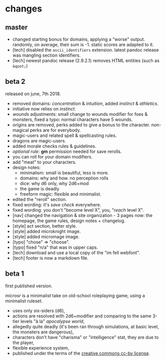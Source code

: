 # changes

## master

* changed starting bonus for domains, applying a "worse" output. randomly, on average, their sum is -1. static scores are adapted to it.
* [tech] disabled the `ascii_identifiers` extension. latest pandoc release was mangling section identifiers.
* [tech] newest pandoc release (2.9.2.1) removes HTML entities (such as `&quot;`)

## beta 2

released on june, 7th 2018.

* removed domains: *concentration* & *intuition*, added *instinct* & *athletics*.
* initiative now relies on *instinct*.
* *wounds* adjustments: small change to wounds modifier for foes & monsters, fixed a typo: normal characters have 5 wounds.
* origins are removed, perks added to give a bonus to the character. non-magical perks are for everybody.
* magic-users and related spell & spellcasting rules.
* dragons are magic-users.
* added morale checks rules & guidelines.
* *optional rule*: **gm** permission needed for save rerolls.
* you can roll for your domain modifiers.
* add "meat" to your characters.
* design notes:
  * minimalism: small is beautiful, less is more.
  * domains: why and how. no perception rolls
  * dice: why d6 only, why 2d6+mod
  * the game is deadly
  * freeform magic: flexible and minimalist.
* edited the "reroll" section.
* fixed wording: it's *save check* everywhere.
* fixed wording: you don't "become level X", you, "*reach* level X".
* [nav] changed the navigation & site organization - 3 pages now: the homepage, the game rules, design notes + changelog.
* [style] act section, better style.
* [style] added microknight image.
* [style] added micromage image.
* [typo] "chose" => "choose".
* [typo] fixed "n/a" that was in upper caps.
* [tech] download and use a local copy of the "im fell webfont".
* [tech] footer is now a markdown file.

## beta 1

first published version.

*microsr* is a minimalist take on old-school roleplaying game, using a minimalist ruleset.

* uses only six-siders (d6),
* actions are resolved with 2d6+modifier and comparing to the same 3-tier levels "à la" *apocalypse world*,
* allegedly quite deadly (it's been ran through simulations, at basic level, the monsters are dangerous),
* characters don't have "charisma" or "intelligence" stat, they are due to the player,
* flexible experience system,
* published under the terms of the [creative commons cc-by license](https://creativecommons.org/licenses/by/4.0/).
